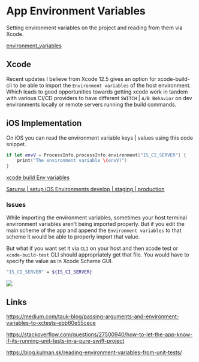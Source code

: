 # App Environment Variables


Setting environment variables on the project and reading from them via Xcode.

[environment_variables](os/linux/environment_variables.md)

## Xcode

Recent updates I believe from Xcode 12.5 gives an option for xcode-build-cli to be able to import the `Environment variables` of the host environment. 
Which leads to good opportunities towards getting xcode work in tandem with various CI/CD providers to have different `SWITCH` | `A/B Behavior` on dev environments locally or remote servers running the build commands.


## iOS Implementation

On iOS you can read the environment variable keys | values using this code snippet.

```swift
if let envV = ProcessInfo.processInfo.environment["IS_CI_SERVER"] {
	print("The environment variable \(envV)")													   
}
```
[xcode build Env variables](https://stackoverflow.com/questions/40722756/passing-arguments-to-ios-tests-with-xcodebuild)

[Sarunw | setup iOS Environments develop | staging | production](https://sarunw.com/posts/how-to-set-up-ios-environments/)

### Issues

While importing the environment variables, sometimes your host terminal environment variables aren't being imported properly. But if you edit the main scheme of the app and append the `Environment variables` to that scheme it would be able to properly import that value. 

But what if you want set it via `CLI` on your host and then xcode test or `xcode-build-test` CLI should appropriately get that file. You would have to specify the value as in Xcode Scheme GUI.
```bash
"IS_CI_SERVER" = ${IS_CI_SERVER}
```

![](app_environment_variable.png)


## Links

https://medium.com/tauk-blog/passing-arguments-and-environment-variables-to-xctests-ebb60e55cece

https://stackoverflow.com/questions/27500940/how-to-let-the-app-know-if-its-running-unit-tests-in-a-pure-swift-project

https://blog.kulman.sk/reading-environment-variables-from-unit-tests/

